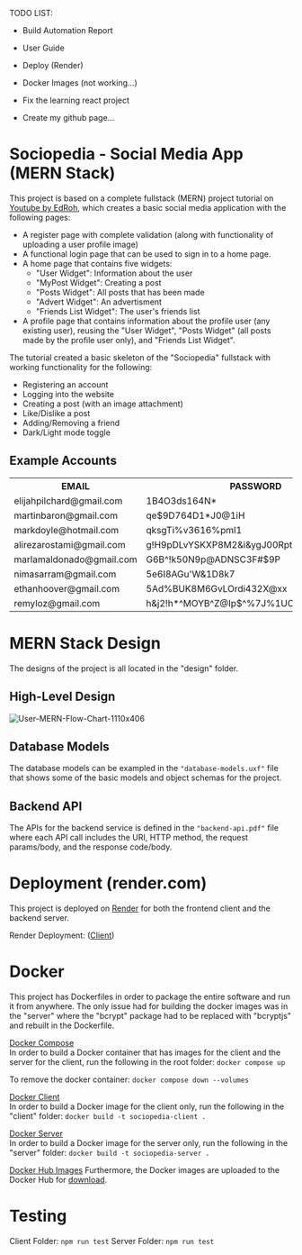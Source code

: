 
TODO LIST:
- Build Automation Report
- User Guide
- Deploy (Render)
- Docker Images (not working...)

- Fix the learning react project
- Create my github page...



# Sociopedia - Social Media App (MERN Stack)

This project is based on a complete fullstack (MERN) project tutorial on [Youtube by EdRoh](https://www.youtube.com/watch?v=K8YELRmUb5o), which creates a basic social media application with the following pages:

 * A register page with complete validation (along with functionality of uploading a user profile image) 
 * A functional login page that can be used to sign in to a home page.
 * A home page that contains five widgets:
    - "User Widget": Information about the user 
    - "MyPost Widget": Creating a post
    - "Posts Widget": All posts that has been made
    - "Advert Widget": An advertisment
    - "Friends List Widget": The user's friends list
 * A profile page that contains information about the profile user (any existing user), reusing the "User Widget", "Posts Widget" (all posts made by the profile user only), and "Friends List Widget".

The tutorial created a basic skeleton of the "Sociopedia" fullstack with working functionality for the following:
 * Registering an account
 * Logging into the website
 * Creating a post (with an image attachment)
 * Like/Dislike a post
 * Adding/Removing a friend
 * Dark/Light mode toggle

 ## Example Accounts
 <table>
   <tr>
      <th>EMAIL</th>
      <th>PASSWORD</th>
   </tr>
   <tr>
      <td>elijahpilchard@gmail.com</td>
      <td>1B4O3ds164N*</td>
   </tr>
   <tr>
      <td>martinbaron@gmail.com</td>
      <td>qe$9D764D1*J0@1iH</td>
   </tr>
   <tr>
      <td>markdoyle@hotmail.com</td>
      <td>qksgTi%v3616%pml1</td>
   </tr>
   <tr>
      <td>alirezarostami@gmail.com</td>
      <td>g!H9pDLvYSKXP8M2&i&ygJ00RptTQ$</td>
   </tr>
   <tr>
      <td>marlamaldonado@gmail.com </td>
      <td>G6B^!k50N9p@ADNSC3F#$9P</td>
   </tr>
   <tr>
      <td>nimasarram@gmail.com</td>
      <td>5e6I8AGu'W&1D8k7</td>
   </tr>
   <tr>
      <td>ethanhoover@gmail.com</td>
      <td>5Ad%BUK8M6GvLOrdi432X@xx</td>
   </tr>
   <tr>
      <td>remyloz@gmail.com </td>
      <td>h&j2!h*^MOYB^Z@Ip$^%7J%1UC#qMP79q0U#2z</td>
   </tr>
 </table>


# MERN Stack Design
The designs of the project is all located in the "design" folder.

## High-Level Design
![User-MERN-Flow-Chart-1110x406](https://user-images.githubusercontent.com/113395605/216235558-130fe575-2106-482d-bde2-db2d9920383e.png)

## Database Models
The database models can be exampled in the <code>"database-models.uxf"</code> file that shows some of the basic models and object schemas for the project.

## Backend API
The APIs for the backend service is defined in the <code>"backend-api.pdf"</code> file where each API call includes the URI, HTTP method, the request params/body, and the response code/body.

# Deployment (render.com)
This project is deployed on [Render](https://render.com/) for both the frontend client and the backend server.

Render Deployment: ([Client](https://sociopedia-client.onrender.com))

# Docker
This project has Dockerfiles in order to package the entire software and run it from anywhere. The only issue had for building the docker images was in the "server" where the "bcrypt" package had to be replaced with "bcryptjs" and rebuilt in the Dockerfile.

<u>Docker Compose</u><br />
In order to build a Docker container that has images for the client and the server for the client, run the following in the root folder: `docker compose up`

To remove the docker container: `docker compose down --volumes`

<u>Docker Client</u><br />
In order to build a Docker image for the client only, run the following in the "client" folder: `docker build -t sociopedia-client .`

<u>Docker Server</u><br />
In order to build a Docker image for the server only, run the following in the "server" folder: `docker build -t sociopedia-server .`

<u>Docker Hub Images</u>
Furthermore, the Docker images are uploaded to the Docker Hub for [download](https://hub.docker.com/repository/docker/julieloileaf/sociopedia-demo/general).

# Testing
Client Folder: `npm run test`
Server Folder: `npm run test`


